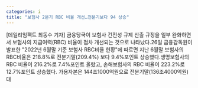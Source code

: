 ```yaml
---
categories: i
title: "보험사 2분기 RBC 비율 개선…전분기보다 94 상승"
---
```

[데일리임팩트 최동수 기자] 금융당국이 보험사 건전성 규제 산출 규정을 일부 완화하면서 보험사의 지급여력(RBC) 비율이 점차 개선되는 것으로 나타났다.26일 금융감독원이 발표한 "2022년 6월말 기준 보험사 RBC비율 현황"에 따르면 지난 6월말 보험사의 RBC비율은 218.8%로 전분기말(209.4%) 보다 9.4%포인트 상승했다.생명보험사의 RBC 비율이 216.2%로 7.4%포인트 올랐고, 손해보험사의 RBC 비율이 223.2%로 12.7%포인트 상승했다. 가용자본은 144조1000억원으로 전분기말(136조4000억원) 대